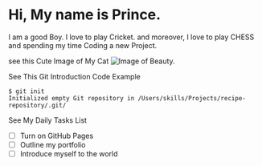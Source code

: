 # Hi, My name is Prince.

I am a good Boy. I love to play Cricket. and moreover, I love to play CHESS and spending my time Coding a new Project.


see this Cute Image of My Cat 
![Image of Beauty.]([[https://unsplash.com/photos/mccesgxmTYQ](https://images.unsplash.com/photo-1635799994259-e99ff99ca747?ixlib=rb-4.0.3&ixid=M3wxMjA3fDB8MHxwaG90by1wYWdlfHx8fGVufDB8fHx8fA%3D%3D&auto=format&fit=crop&w=1032&q=80)https://images.unsplash.com/photo-1635799994259-e99ff99ca747?ixlib=rb-4.0.3&ixid=M3wxMjA3fDB8MHxwaG90by1wYWdlfHx8fGVufDB8fHx8fA%3D%3D&auto=format&fit=crop&w=1032&q=80])


See This Git Introduction Code Example

```
$ git init
Initialized empty Git repository in /Users/skills/Projects/recipe-repository/.git/
```

See My Daily Tasks List

- [ ] Turn on GitHub Pages
- [ ] Outline my portfolio
- [ ] Introduce myself to the world

